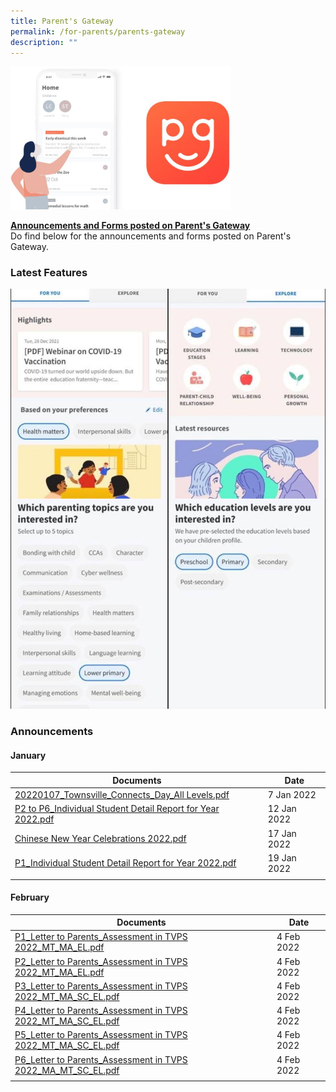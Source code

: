 ```yaml
---
title: Parent's Gateway
permalink: /for-parents/parents-gateway
description: ""
---
```

<img src="/images/PG.jpg" 
     style="width:70%">

<u><strong> Announcements and Forms posted on Parent's Gateway </strong></u> <br>
Do find below for the announcements and forms posted on Parent's Gateway.

### Latest Features 

![](/images/photo_2022-08-21_21-52-30.jpg)

### Announcements 

#### January
| Documents | Date |
|---|---|
| [20220107_Townsville_Connects_Day_All Levels.pdf](/files/20220107_Townsville_Connects_Day_All%20Levels.pdf) |  7 Jan 2022 |
| [P2 to P6_Individual Student Detail Report for Year 2022.pdf](/files/P2%20to%20P6_Individual%20Student%20Detail%20Report%20for%20Year%202022.pdf) | 12 Jan 2022 |
| [Chinese New Year Celebrations 2022.pdf](/files/Chinese%20New%20Year%20Celebrations%202022.pdf) | 17 Jan 2022 |
| [P1_Individual Student Detail Report for Year 2022.pdf](/files/P1_Individual%20Student%20Detail%20Report%20for%20Year%202022.pdf) |  19 Jan 2022 |
| | |

#### February

| Documents | Date |
|---|---|
| [P1_Letter to Parents_Assessment in TVPS 2022_MT_MA_EL.pdf](/files/P1_Letter%20to%20Parents_Assessment%20in%20TVPS%202022_MT_MA_EL.pdf) | 4 Feb 2022 |
| [P2_Letter to Parents_Assessment in TVPS 2022_MT_MA_EL.pdf](/files/P2_Letter%20to%20Parents_Assessment%20in%20TVPS%202022_MT_MA_EL.pdf) | 4 Feb 2022 |
| [P3_Letter to Parents_Assessment in TVPS 2022_MT_MA_SC_EL.pdf](/files/P3_Letter%20to%20Parents_Assessment%20in%20TVPS%202022_MT_MA_SC_EL.pdf) | 4 Feb 2022 |
| [P4_Letter to Parents_Assessment in TVPS 2022_MT_MA_SC_EL.pdf](/files/P4_Letter%20to%20Parents_Assessment%20in%20TVPS%202022_MT_MA_SC_EL.pdf) | 4 Feb 2022 |
| [P5_Letter to Parents_Assessment in TVPS 2022_MT_MA_SC_EL.pdf](/files/P5_Letter%20to%20Parents_Assessment%20in%20TVPS%202022_MT_MA_SC_EL.pdf) | 4 Feb 2022 |
| [P6_Letter to Parents_Assessment in TVPS 2022_MA_MT_SC_EL.pdf](/files/P6_Letter%20to%20Parents_Assessment%20in%20TVPS%202022_MA_MT_SC_EL.pdf) | 4 Feb 2022 |
| | | 